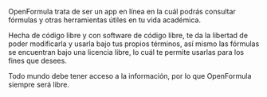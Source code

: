 OpenFormula trata de ser un app en línea en la cuál podrás consultar fórmulas y otras herramientas útiles en tu vida académica.

Hecha de código libre y con software de código libre, te da la libertad de poder modificarla y usarla bajo tus propios términos, así mismo las fórmulas se encuentran bajo una licencia libre, lo cuál te permite usarlas para los fines que desees.

Todo mundo debe tener acceso a la información, por lo que OpenFormula siempre será libre.
